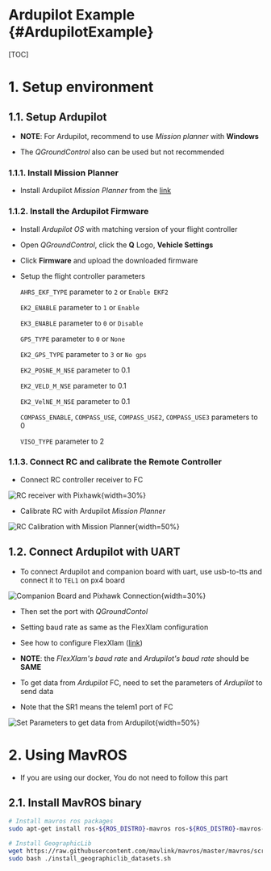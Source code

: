 # Ardupilot Example {#ArdupilotExample}

[TOC]


# 1. Setup environment

## 1.1. Setup Ardupilot

- **NOTE**: For Ardupilot, recommend to use *Mission planner* with **Windows**

- The *QGroundControl* also can be used but not recommended

### 1.1.1. Install Mission Planner

- Install Ardupilot *Mission Planner* from the [link](https://ardupilot.org/planner/docs/mission-planner-installation.html)

### 1.1.2. Install the Ardupilot Firmware

- Install *Ardupilot OS* with matching version of your flight controller

- Open *QGroundControl*, click the **Q** Logo, **Vehicle Settings**

<!-- ![](images/vehicle_settings.png) -->

- Click **Firmware** and upload the downloaded firmware

- Setup the flight controller parameters

  `AHRS_EKF_TYPE` parameter to `2` or `Enable EKF2`

  `EK2_ENABLE` parameter to `1` or `Enable`

  `EK3_ENABLE` parameter to `0` or `Disable`

  `GPS_TYPE` parameter to `0` or `None`

  `EK2_GPS_TYPE` parameter to `3` or `No gps`

  `EK2_POSNE_M_NSE` parameter to 0.1

  `EK2_VELD_M_NSE` parameter to 0.1

  `EK2_VelNE_M_NSE` parameter to 0.1

  `COMPASS_ENABLE`, `COMPASS_USE`, `COMPASS_USE2`, `COMPASS_USE3` parameters to 0

  `VISO_TYPE` parameter to 2

<!-- ![ekf2 aid mask](EKF2_AID_MASK.png){width=50%} -->
<!-- ![ekf2 height mode](EKF3_HGT_MODE.png){width=50%} -->

### 1.1.3. Connect RC and calibrate the Remote Controller

- Connect RC controller receiver to FC

![RC receiver with Pixhawk](ardupilot/rc_connection.jpeg){width=30%}

- Calibrate RC with Ardupilot *Mission Planner*

![RC Calibration with Mission Planner](ardupilot/mp_radio_calibration.png){width=50%}



## 1.2. Connect Ardupilot with UART
- To connect Ardupilot and companion board with uart, use usb-to-tts and connect it to `TEL1` on px4 board

![Companion Board and Pixhawk Connection](companion_px4_connection.jpg){width=30%}

- Then set the port with *QGroundContol*

- Setting baud rate as same as the FlexXlam configuration
- See how to configure FlexXlam ([link](https://github.com/j-marple-dev/FlexXlam_driver#122-server-configuration))
- **NOTE**: the *FlexXlam's baud rate* and *Ardupilot's baud rate* should be **SAME**

<!-- ![Set Serial Baud Rate and Serial Protocol](ardupilot/set_serial1.png){width=50%} -->

- To get data from *Ardupilot* FC, need to set the parameters of *Ardupilot* to send data

- Note that the SR1 means the telem1 port of FC

![Set Parameters to get data from Ardupilot](ardupilot/SR_set_hz.png){width=50%}

# 2. Using MavROS
- If you are using our docker, You do not need to follow this part

## 2.1. Install MavROS binary

```bash
# Install mavros ros packages
sudo apt-get install ros-${ROS_DISTRO}-mavros ros-${ROS_DISTRO}-mavros-extras ros-${ROS_DISTRO}-mavros-msgs

# Install GeographicLib
wget https://raw.githubusercontent.com/mavlink/mavros/master/mavros/scripts/install_geographiclib_datasets.sh
sudo bash ./install_geographiclib_datasets.sh   
```
